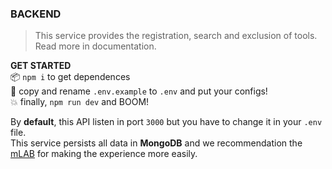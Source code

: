 ### BACKEND
> This service provides the registration, search and exclusion of tools.</br>
> Read more in documentation.

**GET STARTED**</br>
:package: `npm i` to get dependences</br>
:file_folder: copy and rename `.env.example` to `.env` and put your configs!</br>
:boom: finally, `npm run dev` and BOOM!</br>

By **default**, this API listen in port `3000` but you have to change it in your `.env` file.</br>
This service persists all data in **MongoDB** and we recommendation the [mLAB](https://mlab.com/) for making the experience more easily.
